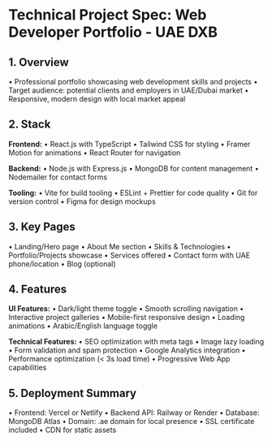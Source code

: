 # Technical Project Spec: Web Developer Portfolio - UAE DXB

## 1. Overview
• Professional portfolio showcasing web development skills and projects
• Target audience: potential clients and employers in UAE/Dubai market
• Responsive, modern design with local market appeal

## 2. Stack
**Frontend:**
• React.js with TypeScript
• Tailwind CSS for styling
• Framer Motion for animations
• React Router for navigation

**Backend:**
• Node.js with Express.js
• MongoDB for content management
• Nodemailer for contact forms

**Tooling:**
• Vite for build tooling
• ESLint + Prettier for code quality
• Git for version control
• Figma for design mockups

## 3. Key Pages
• Landing/Hero page
• About Me section
• Skills & Technologies
• Portfolio/Projects showcase
• Services offered
• Contact form with UAE phone/location
• Blog (optional)

## 4. Features
**UI Features:**
• Dark/light theme toggle
• Smooth scrolling navigation
• Interactive project galleries
• Mobile-first responsive design
• Loading animations
• Arabic/English language toggle

**Technical Features:**
• SEO optimization with meta tags
• Image lazy loading
• Form validation and spam protection
• Google Analytics integration
• Performance optimization (< 3s load time)
• Progressive Web App capabilities

## 5. Deployment Summary
• Frontend: Vercel or Netlify
• Backend API: Railway or Render
• Database: MongoDB Atlas
• Domain: .ae domain for local presence
• SSL certificate included
• CDN for static assets
